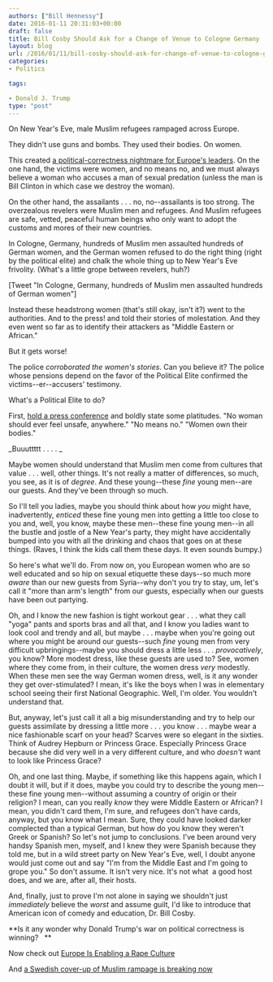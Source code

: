 ```yaml
---
authors: ["Bill Hennessy"]
date: 2016-01-11 20:31:03+00:00
draft: false
title: Bill Cosby Should Ask for a Change of Venue to Cologne Germany
layout: blog
url: /2016/01/11/bill-cosby-should-ask-for-change-of-venue-to-cologne-germany/
categories:
- Politics

tags:

- Donald J. Trump
type: "post"
---
```


On New Year's Eve, male Muslim refugees rampaged across Europe.

They didn't use guns and bombs. They used their bodies. On women.

This created [a political-correctness nightmare for Europe's leaders](https://www.wsj.com/articles/new-years-eve-assaults-put-heat-on-germanys-angela-merkel-1452474250). On the one hand, the victims were women, and no means no, and we must always believe a woman who accuses a man of sexual predation (unless the man is Bill Clinton in which case we destroy the woman).

On the other hand, the assailants . . . no, no--assailants is too strong. The overzealous revelers were Muslim men and refugees. And Muslim refugees are safe, vetted, peaceful human beings who only want to adopt the customs and mores of their new countries.

In Cologne, Germany, hundreds of Muslim men assaulted hundreds of German women, and the German women refused to do the right thing (right by the political elite) and chalk the whole thing up to New Year's Eve frivolity. (What's a little grope between revelers, huh?)

[Tweet "In Cologne, Germany, hundreds of Muslim men assaulted hundreds of German women"]

Instead these headstrong women (that's still okay, isn't it?) went to the authorities. And to the press! and told their stories of molestation. And they even went so far as to identify their attackers as "Middle Eastern or African."

But it gets worse!

The police _corroborated the women's stories_. Can you believe it? The police whose pensions depend on the favor of the Political Elite confirmed the victims--er--accusers' testimony.

What's a Political Elite to do?

First, [hold a press conference](https://www.frontpagemag.com/fpm/261380/cologne-mayor-victims-migrant-sex-assaults-you-robert-spencer) and boldly state some platitudes. "No woman should ever feel unsafe, anywhere." "No means no." "Women own their bodies."

_Buuuttttt . . . . _

Maybe women should understand that Muslim men come from cultures that value . . . well, other things. It's not really a matter of differences, so much, you see, as it is of _degree_. And these young--these _fine_ young men--are our guests. And they've been through so much.

So I'll tell you ladies, maybe you should think about how _you_ might have, inadvertently, _enticed_ these fine young men into getting a little too close to you and, well, you know, maybe these men--these fine young men--in all the bustle and jostle of a New Year's party, they might have accidentally bumped into you with all the drinking and chaos that goes on at these things. (Raves, I think the kids call them these days. It even sounds bumpy.)

So here's what we'll do. From now on, you European women who are so well educated and so hip on sexual etiquette these days--so much more _aware_ than our new guests from Syria--why don't you try to stay, um, let's call it "more than arm's length" from our guests, especially when our guests have been out partying.

Oh, and I know the new fashion is tight workout gear . . . what they call "yoga" pants and sports bras and all that, and I know you ladies want to look cool and trendy and all, but maybe . . . maybe when you're going out where you might be around our guests--such _fine_ young men from very difficult upbringings--maybe you should dress a little less . . . _provocatively_, you know? More modest dress, like these guests are used to? See, women where they come from, in their culture, the women dress _very_ modestly. When these men see the way German women dress, well, is it any wonder they get over-stimulated? I mean, it's like the boys when I was in elementary school seeing their first National Geographic. Well, I'm older. You wouldn't understand that.

But, anyway, let's just call it all a big misunderstanding and try to help our guests assimilate by dressing a little more . . . you know . . . maybe wear a nice fashionable scarf on your head? Scarves were so elegant in the sixties. Think of Audrey Hepburn or Princess Grace. Especially Princess Grace because she did very well in a very different culture, and who _doesn't_ want to look like Princess Grace?

Oh, and one last thing. Maybe, if something like this happens again, which I doubt it will, but if it does, maybe you could try to describe the young men--these fine young men--without assuming a country of origin or their religion? I mean, can you really _know_ they were Middle Eastern or African? I mean, you didn't card them, I'm sure, and refugees don't have cards, anyway, but you know what I mean. Sure, they could have looked darker complected than a typical German, but how do you know they weren't Greek or Spanish? So let's not jump to conclusions. I've been around very handsy Spanish men, myself, and I knew they were Spanish because they told me, but in a wild street party on New Year's Eve, well, I doubt anyone would just come out and say "I'm from the Middle East and I'm going to grope you." So don't assume. It isn't very nice. It's not what  a good host does, and we are, after all, their hosts.

And, finally, just to prove I'm not alone in saying we shouldn't just _immediately_ believe the _worst_ and assume guilt, I'd like to introduce that American icon of comedy and education, Dr. Bill Cosby.

**Is it any wonder why Donald Trump's war on political correctness is winning?   **

Now check out [Europe Is Enabling a Rape Culture](https://nypost.com/2016/01/10/europe-is-enabling-a-rape-culture/)

And [a Swedish cover-up of Muslim rampage is breaking now](https://www.zerohedge.com/news/2016-01-11/massive-coverup-exposed-sweden-media-cops-hid-migrant-sex-attacks)
